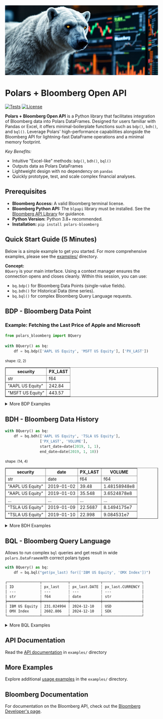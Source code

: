 ![Polars Bloomberg Logo](https://raw.githubusercontent.com/MarekOzana/polars-bloomberg/main/assets/polars-bloomberg-logo.jpg)

# Polars + Bloomberg Open API
[![Tests](https://github.com/MarekOzana/polars-bloomberg/actions/workflows/python-package.yml/badge.svg)](https://github.com/MarekOzana/polars-bloomberg/actions/workflows/python-package.yml)
[![License](https://img.shields.io/badge/license-Apache%202.0-blue.svg)](LICENSE)

**Polars + Bloomberg Open API** is a Python library that facilitates integration of Bloomberg data into Polars DataFrames. Designed for users familiar with Pandas or Excel, it offers minimal-boilerplate functions such as `bdp()`, `bdh()`, and `bql()`. Leverage Polars' high-performance capabilities alongside the Bloomberg API for lightning-fast DataFrame operations and a minimal memory footprint.


*Key Benefits:*
- Intuitive "Excel-like" methods: `bdp()`, `bdh()`, `bql()`
- Outputs data as Polars DataFrames
- Lightweight design with no dependency on `pandas`
- Quickly prototype, test, and scale complex financial analyses.

## Prerequisites

- **Bloomberg Access:** A valid Bloomberg terminal license.
- **Bloomberg Python API:** The `blpapi` library must be installed. See the [Bloomberg API Library](https://www.bloomberg.com/professional/support/api-library/) for guidance.
- **Python Version:** Python 3.8+ recommended.
- **Installation:** `pip install polars-bloomberg`


## Quick Start Guide (5 Minutes)

Below is a simple example to get you started. For more comprehensive examples, please see the [examples/](examples/) directory.

**Concept:**  
`BQuery` is your main interface. Using a context manager ensures the connection opens and closes cleanly. Within this session, you can use:
- `bq.bdp()` for Bloomberg Data Points (single-value fields).
- `bq.bdh()` for Historical Data (time series).
- `bq.bql()` for complex Bloomberg Query Language requests.

## BDP - Bloomberg Data Point

### Example: Fetching the Last Price of Apple and Microsoft
```python
from polars_bloomberg import BQuery

with BQuery() as bq:
    df = bq.bdp(['AAPL US Equity', 'MSFT US Equity'], ['PX_LAST'])
```

<div>
<small>shape: (2, 2)</small><table border="1" class="dataframe"><thead><tr><th>security</th><th>PX_LAST</th></tr><tr><td>str</td><td>f64</td></tr></thead><tbody><tr><td>&quot;AAPL US Equity&quot;</td><td>242.84</td></tr><tr><td>&quot;MSFT US Equity&quot;</td><td>443.57</td></tr></tbody></table>
</div>

<details><summary>More BDP Examples</summary>

### BDP with different column types

`polars-bloomberg` correctly infers column type as shown in this example:

```python
with BQuery() as bq:
    df = bq.bdp(["XS2930103580 Corp", "USX60003AC87 Corp"],
                ["SECURITY_DES", "YAS_ZSPREAD", "CRNCY", "NXT_CALL_DT"])
```
<div>
<small>shape: (2, 5)</small>
<table border="1" class="dataframe"><thead><tr><th>security</th><th>SECURITY_DES</th><th>YAS_ZSPREAD</th><th>CRNCY</th><th>NXT_CALL_DT</th></tr><tr><td>str</td><td>str</td><td>f64</td><td>str</td><td>date</td></tr></thead><tbody><tr><td>&quot;XS2930103580 Corp&quot;</td><td>&quot;SEB 6 3/4 PERP&quot;</td><td>327.309349</td><td>&quot;USD&quot;</td><td>2031-11-04</td></tr><tr><td>&quot;USX60003AC87 Corp&quot;</td><td>&quot;NDAFH 6.3 PERP&quot;</td><td>315.539222</td><td>&quot;USD&quot;</td><td>2031-09-25</td></tr></tbody></table>
</div>

### BDP with overrides
User can submit list of tuples with overrides
```python
with BQuery() as bq:
    df = bq.bdp(["IBM US Equity"], ["PX_LAST", "CRNCY_ADJ_PX_LAST"], 
                overrides=[("EQY_FUND_CRNCY", "SEK")])
```
<div>
</style>
<small>shape: (1, 3)</small><table border="1" class="dataframe"><thead><tr><th>security</th><th>PX_LAST</th><th>CRNCY_ADJ_PX_LAST</th></tr><tr><td>str</td><td>f64</td><td>f64</td></tr></thead><tbody><tr><td>&quot;IBM US Equity&quot;</td><td>238.04</td><td>2607.401</td></tr></tbody></table>
</div>

### BDP with date overrides
Overrides for dates has to be in format YYYYMMDD
```python
with BQuery() as bq:
    df = bq.bdp(["USX60003AC87 Corp"], ["SETTLE_DT"],
                overrides=[("USER_LOCAL_TRADE_DATE", "20241014")])
```
<div>
<small>shape: (1, 2)</small><table border="1" class="dataframe"><thead><tr><th>security</th><th>SETTLE_DT</th></tr><tr><td>str</td><td>date</td></tr></thead><tbody><tr><td>&quot;USX60003AC87 Corp&quot;</td><td>2024-10-15</td></tr></tbody></table>
</div>

```python
with BQuery() as bq:
    df = bq.bdp(['USDSEK Curncy', 'SEKCZK Curncy'], 
                ['SETTLE_DT', 'PX_LAST'], 
                overrides=[('REFERENCE_DATE', '20200715')]
               )
```
<div>
<small>shape: (2, 3)</small><table border="1" class="dataframe"><thead><tr><th>security</th><th>SETTLE_DT</th><th>PX_LAST</th></tr><tr><td>str</td><td>date</td><td>f64</td></tr></thead><tbody><tr><td>&quot;USDSEK Curncy&quot;</td><td>2020-07-17</td><td>10.9343</td></tr><tr><td>&quot;SEKCZK Curncy&quot;</td><td>2020-07-17</td><td>2.1718</td></tr></tbody></table></div>

</details>

## BDH - Bloomberg Data History
```python
with BQuery() as bq:
    df = bq.bdh(['AAPL US Equity', 'TSLA US Equity'], 
                ['PX_LAST', 'VOLUME'], 
                start_date=date(2019, 1, 1), 
                end_date=date(2019, 1, 10))
```
<div>
<small>shape: (14, 4)</small><table border="1" class="dataframe"><thead><tr><th>security</th><th>date</th><th>PX_LAST</th><th>VOLUME</th></tr><tr><td>str</td><td>date</td><td>f64</td><td>f64</td></tr></thead><tbody><tr><td>&quot;AAPL US Equity&quot;</td><td>2019-01-02</td><td>39.48</td><td>1.48158948e8</td></tr><tr><td>&quot;AAPL US Equity&quot;</td><td>2019-01-03</td><td>35.548</td><td>3.6524878e8</td></tr><tr><td>&hellip;</td><td>&hellip;</td><td>&hellip;</td><td>&hellip;</td></tr><tr><td>&quot;TSLA US Equity&quot;</td><td>2019-01-09</td><td>22.5687</td><td>8.1494175e7</td></tr><tr><td>&quot;TSLA US Equity&quot;</td><td>2019-01-10</td><td>22.998</td><td>9.084531e7</td></tr></tbody></table></div>

<details><summary>More BDH Examples</summary>

### BDH with options - periodicitySelection: Monthly
```python
with BQuery() as bq:
    df = bq.bdh(['AAPL US Equity'], 
                ['PX_LAST'], 
                start_date=date(2019, 1, 1), 
                end_date=date(2019, 3, 29),
                options={"periodicitySelection": "MONTHLY"})
```
<div>
<small>shape: (3, 3)</small><table border="1" class="dataframe"><thead><tr><th>security</th><th>date</th><th>PX_LAST</th></tr><tr><td>str</td><td>date</td><td>f64</td></tr></thead><tbody><tr><td>&quot;AAPL US Equity&quot;</td><td>2019-01-31</td><td>41.61</td></tr><tr><td>&quot;AAPL US Equity&quot;</td><td>2019-02-28</td><td>43.288</td></tr><tr><td>&quot;AAPL US Equity&quot;</td><td>2019-03-29</td><td>47.488</td></tr></tbody></table>
</div>

</details>


## BQL - Bloomberg Query Language
Allows to run complex `bql` queries and get result in wide `polars.DataFrame`with correct polars types

```python
with BQuery() as bq:
    df = bq.bql("get(px_last) for(['IBM US Equity', 'OMX Index'])")
```
```plaintext
┌───────────────┬────────────┬──────────────┬──────────────────┐
│ ID            ┆ px_last    ┆ px_last.DATE ┆ px_last.CURRENCY │
│ ---           ┆ ---        ┆ ---          ┆ ---              │
│ str           ┆ f64        ┆ date         ┆ str              │
╞═══════════════╪════════════╪══════════════╪══════════════════╡
│ IBM US Equity ┆ 231.024994 ┆ 2024-12-10   ┆ USD              │
│ OMX Index     ┆ 2602.806   ┆ 2024-12-10   ┆ SEK              │
└───────────────┴────────────┴──────────────┴──────────────────┘
```

<details><summary>More BQL Examples</summary>
    
### Actual and Forward EPS Estimates
```python
df = bq.bql("""
    let(#eps=is_eps(fa_period_type='A',
                    fa_period_offset=range(-4,2));)
    get(#eps)
    for(['IBM US Equity'])
""")
```
<div>
<small>shape: (7, 6)</small><table border="1" class="dataframe"><thead><tr><th>ID</th><th>#eps</th><th>#eps.REVISION_DATE</th><th>#eps.AS_OF_DATE</th><th>#eps.PERIOD_END_DATE</th><th>#eps.CURRENCY</th></tr><tr><td>str</td><td>f64</td><td>date</td><td>date</td><td>date</td><td>str</td></tr></thead><tbody>
<tr><td>&quot;IBM US Equity&quot;</td><td>10.63</td><td>2022-02-22</td><td>2024-12-07</td><td>2019-12-31</td><td>&quot;USD&quot;</td></tr>
<tr><td>&quot;IBM US Equity&quot;</td><td>6.28</td><td>2023-02-28</td><td>2024-12-07</td><td>2020-12-31</td><td>&quot;USD&quot;</td></tr>
<tr><td>&hellip;</td><td>&hellip;</td><td>&hellip;</td><td>&hellip;</td><td>&hellip;</td><td>&hellip;</td></tr>
<tr><td>&quot;IBM US Equity&quot;</td><td>9.236</td><td>2024-12-07</td><td>2024-12-07</td><td>2025-12-31</td><td>&quot;USD&quot;</td></tr>
</tbody></table>
</div>

### ZSpread vs Duration on bonds from SRCH
```python
query="""
let(#dur=duration(duration_type=MODIFIED); 
    #zsprd=spread(spread_type=Z);) 
get(name(), #dur, #zsprd) 
for(filter(screenresults(type=SRCH, screen_name='@COCO'), 
           ticker in ['SEB', 'SHBASS']))
"""

with BQuery() as bq:
    df = bq.bql(query)
```
```plaintext
shape: (6, 6)
┌───────────────┬─────────────────┬──────────┬────────────┬────────────┬─────────────┐
│ ID            ┆ name()          ┆ #dur     ┆ #dur.DATE  ┆ #zsprd     ┆ #zsprd.DATE │
│ ---           ┆ ---             ┆ ---      ┆ ---        ┆ ---        ┆ ---         │
│ str           ┆ str             ┆ f64      ┆ date       ┆ f64        ┆ date        │
╞═══════════════╪═════════════════╪══════════╪════════════╪════════════╪═════════════╡
│ BW924993 Corp ┆ SEB 6 ⅞ PERP    ┆ 2.244382 ┆ 2024-12-10 ┆ 229.930933 ┆ 2024-12-10  │
│ ZO703956 Corp ┆ SHBASS 4 ¾ PERP ┆ 4.958582 ┆ 2024-12-10 ┆ 269.963777 ┆ 2024-12-10  │
│ ZO703315 Corp ┆ SHBASS 4 ⅜ PERP ┆ 1.968658 ┆ 2024-12-10 ┆ 232.839648 ┆ 2024-12-10  │
│ YU819930 Corp ┆ SEB 6 ¾ PERP    ┆ 5.388785 ┆ 2024-12-10 ┆ 324.70196  ┆ 2024-12-10  │
│ ZQ349286 Corp ┆ SEB 5 ⅛ PERP    ┆ 0.409083 ┆ 2024-12-10 ┆ 165.405465 ┆ 2024-12-10  │
│ YV402592 Corp ┆ SEB Float PERP  ┆ 0.22527  ┆ 2024-12-10 ┆ 248.756    ┆ 2024-12-10  │
└───────────────┴─────────────────┴──────────┴────────────┴────────────┴─────────────┘
```

### Average issuer OAS spread per maturity bucket
```python
query = """
let( 
    #bins = bins(maturity_years,
                 [3,9,18,30],
                 ['(1) 0-3','(2) 3-9','(3) 9-18','(4) 18-30','(5) 30+']);
    #average_spread = avg(group(spread(st=oas),#bins));
)
get(#average_spread)
for(filter(bonds('NVDA US Equity', issuedby = 'ENTITY'),
           maturity_years != NA))
"""

with BQuery() as bq:
    df = bq.bql(query)
```
```plaintext
┌───────────┬─────────────────┬──────────────────────┬──────────────────────┬──────────────────────┐
│ ID        ┆ #average_spread ┆ #average_spread.DATE ┆ #average_spread.ORIG ┆ #average_spread.#BIN │
│ ---       ┆ ---             ┆ ---                  ┆ _IDS                 ┆ S                    │
│ str       ┆ f64             ┆ date                 ┆ ---                  ┆ ---                  │
│           ┆                 ┆                      ┆ str                  ┆ str                  │
╞═══════════╪═════════════════╪══════════════════════╪══════════════════════╪══════════════════════╡
│ (1) 0-3   ┆ 30.638311       ┆ 2024-12-10           ┆ QZ552396 Corp        ┆ (1) 0-3              │
│ (2) 3-9   ┆ 59.772151       ┆ 2024-12-10           ┆ null                 ┆ (2) 3-9              │
│ (3) 9-18  ┆ 106.722341      ┆ 2024-12-10           ┆ BH393780 Corp        ┆ (3) 9-18             │
│ (4) 18-30 ┆ 129.945414      ┆ 2024-12-10           ┆ BH393781 Corp        ┆ (4) 18-30            │
│ (5) 30+   ┆ 151.318634      ┆ 2024-12-10           ┆ BH393782 Corp        ┆ (5) 30+              │
└───────────┴─────────────────┴──────────────────────┴──────────────────────┴──────────────────────┘

```

### Technical Analysis: stocks with 20d EMA > 200d EMA and RSI > 70
```python
with BQuery() as bq:
    df = bq.bql(
        """
        let(#ema20=emavg(period=20); 
            #ema200=emavg(period=200); 
            #rsi=rsi(close=px_last());)
        get(name(), #ema20, #ema200, #rsi)
        for(filter(members('OMX Index'), 
                    and(#ema20 > #ema200, #rsi > 70)))
        with(fill=PREV)
        """
    )
```
<div>
<small>shape: (2, 10)</small><table border="1" class="dataframe"><thead><tr><th>ID</th><th>name()</th><th>#ema20</th><th>#ema20.DATE</th><th>#ema20.CURRENCY</th><th>#ema200</th><th>#ema200.DATE</th><th>#ema200.CURRENCY</th><th>#rsi</th><th>#rsi.DATE</th></tr><tr><td>str</td><td>str</td><td>f64</td><td>date</td><td>str</td><td>f64</td><td>date</td><td>str</td><td>f64</td><td>date</td></tr></thead><tbody><tr><td>&quot;SKFB SS Equity&quot;</td><td>&quot;SKF AB&quot;</td><td>210.185019</td><td>2024-12-08</td><td>&quot;SEK&quot;</td><td>204.16756</td><td>2024-12-08</td><td>&quot;SEK&quot;</td><td>72.255568</td><td>2024-12-08</td></tr><tr><td>&quot;ABB SS Equity&quot;</td><td>&quot;ABB Ltd&quot;</td><td>623.496942</td><td>2024-12-08</td><td>&quot;SEK&quot;</td><td>561.902577</td><td>2024-12-08</td><td>&quot;SEK&quot;</td><td>72.144556</td><td>2024-12-08</td></tr></tbody></table></div>

### Swedish USD AT1 Bonds with Bid Axis
```python
query="""
let(#ax=axes();)
get(ticker, cpn(), nxt_call_dt(), #ax)
for(filter(bondsuniv(ACTIVE), 
    crncy()=='USD' and 
    basel_iii_designation() == 'Additional Tier 1' and 
    country_iso() == 'SE' and 
    is_axed('Bid') == True))
"""
with BQuery() as bq:
    df = bq.bql(query)
```
<div>
<small>shape: (8, 11)</small><table border="1" class="dataframe"><thead><tr><th>ID</th><th>ticker</th><th>cpn()</th><th>cpn().MULTIPLIER</th><th>cpn().CPN_TYP</th><th>nxt_call_dt()</th><th>#ax</th><th>#ax.ASK_DEPTH</th><th>#ax.BID_DEPTH</th><th>#ax.ASK_TOTAL_SIZE</th><th>#ax.BID_TOTAL_SIZE</th></tr><tr><td>str</td><td>str</td><td>f64</td><td>f64</td><td>str</td><td>date</td><td>str</td><td>i64</td><td>i64</td><td>f64</td><td>f64</td></tr></thead><tbody><tr><td>&quot;YU819930 Corp&quot;</td><td>&quot;SEB&quot;</td><td>6.75</td><td>1.0</td><td>&quot;VARIABLE&quot;</td><td>2031-11-04</td><td>&quot;Y&quot;</td><td>1</td><td>1</td><td>5e6</td><td>1.8e6</td></tr><tr><td>&quot;ZQ349286 Corp&quot;</td><td>&quot;SEB&quot;</td><td>5.125</td><td>1.0</td><td>&quot;VARIABLE&quot;</td><td>2025-05-13</td><td>&quot;Y&quot;</td><td>3</td><td>9</td><td>6.7e6</td><td>5e7</td></tr><tr><td>&quot;ZF859199 Corp&quot;</td><td>&quot;SWEDA&quot;</td><td>7.75</td><td>1.0</td><td>&quot;VARIABLE&quot;</td><td>2030-03-17</td><td>&quot;Y&quot;</td><td>1</td><td>2</td><td>5e6</td><td>7e6</td></tr><tr><td>&quot;BW924993 Corp&quot;</td><td>&quot;SEB&quot;</td><td>6.875</td><td>1.0</td><td>&quot;VARIABLE&quot;</td><td>2027-06-30</td><td>&quot;Y&quot;</td><td>2</td><td>3</td><td>8.2e6</td><td>1.1e7</td></tr><tr><td>&quot;ZL122341 Corp&quot;</td><td>&quot;SWEDA&quot;</td><td>7.625</td><td>1.0</td><td>&quot;VARIABLE&quot;</td><td>2028-03-17</td><td>&quot;Y&quot;</td><td>1</td><td>6</td><td>2.6e6</td><td>2.34e7</td></tr><tr><td>&quot;ZO703956 Corp&quot;</td><td>&quot;SHBASS&quot;</td><td>4.75</td><td>1.0</td><td>&quot;VARIABLE&quot;</td><td>2031-03-01</td><td>&quot;Y&quot;</td><td>1</td><td>2</td><td>3.2e6</td><td>6e6</td></tr><tr><td>&quot;BR069680 Corp&quot;</td><td>&quot;SWEDA&quot;</td><td>4.0</td><td>1.0</td><td>&quot;VARIABLE&quot;</td><td>2029-03-17</td><td>&quot;Y&quot;</td><td>null</td><td>1</td><td>null</td><td>3e6</td></tr><tr><td>&quot;ZO703315 Corp&quot;</td><td>&quot;SHBASS&quot;</td><td>4.375</td><td>1.0</td><td>&quot;VARIABLE&quot;</td><td>2027-03-01</td><td>&quot;Y&quot;</td><td>1</td><td>3</td><td>3e6</td><td>7.4e6</td></tr></tbody></table>
</div>

### Bond universe from Equity Ticker
```python
query="""
let(#rank=normalized_payment_rank();
    #oas=spread(st=oas);
    #nxt_call=nxt_call_dt();
    )
get(name(), #rank, #nxt_call, #oas)
for(filter(bonds('GTN US Equity'), series() == '144A'))
"""
with BQuery() as bq:
    df = bq.bql(query)
```

```plaintext
┌───────────────┬───────────────────┬──────────────────┬────────────┬─────────────┬────────────┐
│ ID            ┆ name()            ┆ #rank            ┆ #nxt_call  ┆ #oas        ┆ #oas.DATE  │
│ ---           ┆ ---               ┆ ---              ┆ ---        ┆ ---         ┆ ---        │
│ str           ┆ str               ┆ str              ┆ date       ┆ f64         ┆ date       │
╞═══════════════╪═══════════════════╪══════════════════╪════════════╪═════════════╪════════════╡
│ YX231113 Corp ┆ GTN 10 ½ 07/15/29 ┆ 1st Lien Secured ┆ 2026-07-15 ┆ 615.798149  ┆ 2024-12-10 │
│ BS116983 Corp ┆ GTN 5 ⅜ 11/15/31  ┆ Sr Unsecured     ┆ 2026-11-15 ┆ 1144.393892 ┆ 2024-12-10 │
│ AV438089 Corp ┆ GTN 7 05/15/27    ┆ Sr Unsecured     ┆ 2024-12-17 ┆ 389.022271  ┆ 2024-12-10 │
│ ZO860846 Corp ┆ GTN 4 ¾ 10/15/30  ┆ Sr Unsecured     ┆ 2025-10-15 ┆ 1184.969597 ┆ 2024-12-10 │
│ LW375188 Corp ┆ GTN 5 ⅞ 07/15/26  ┆ Sr Unsecured     ┆ 2025-01-06 ┆ 185.544312  ┆ 2024-12-10 │
└───────────────┴───────────────────┴──────────────────┴────────────┴─────────────┴────────────┘
```

### Weekly (total) Returns
```python
query="""
let(#rng = range(-3M, 0D);
    #rets = return_series(calc_interval=#rng,per=W);
    )
get(#rets)
for(filter(bonds('GTN US Equity'), series() == '144A'))
"""
with BQuery() as bq:
    df = bq.bql(query)
```
```plaintext
shape: (20, 3)
┌───────────────┬───────────┬────────────┐
│ ID            ┆ #rets     ┆ #rets.DATE │
│ ---           ┆ ---       ┆ ---        │
│ str           ┆ f64       ┆ date       │
╞═══════════════╪═══════════╪════════════╡
│ YX231113 Corp ┆ null      ┆ 2024-11-19 │
│ YX231113 Corp ┆ 0.005028  ┆ 2024-11-26 │
│ YX231113 Corp ┆ 0.000326  ┆ 2024-12-03 │
│ YX231113 Corp ┆ 0.000414  ┆ 2024-12-10 │
│ BS116983 Corp ┆ null      ┆ 2024-11-19 │
│ …             ┆ …         ┆ …          │
│ ZO860846 Corp ┆ -0.010198 ┆ 2024-12-10 │
│ LW375188 Corp ┆ null      ┆ 2024-11-19 │
│ LW375188 Corp ┆ -0.000997 ┆ 2024-11-26 │
│ LW375188 Corp ┆ 0.001294  ┆ 2024-12-03 │
│ LW375188 Corp ┆ 0.0011    ┆ 2024-12-10 │
└───────────────┴───────────┴────────────┘
```

</details>

## API Documentation
Read the [API documentation](examples/API-docs.md) in `examples/` directory

## More Examples
Explore additional [usage examples](examples/Examples-1.ipynb) in the `examples/` directory.

## Bloomberg Documentation

For documentation on the Bloomberg API, check out the [Bloomberg Developer's page](https://developer.bloomberg.com/).




